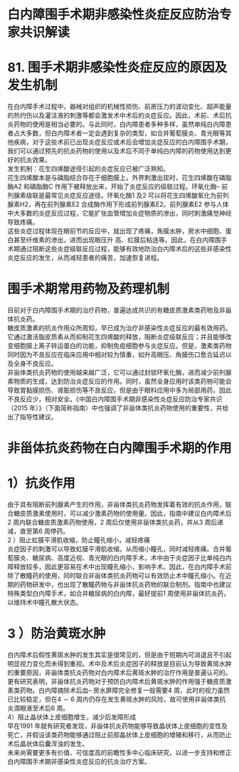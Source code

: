 # 白内障围手术期非感染性炎症反应防治专家共识解读  
# 81. 围手术期非感染性炎症反应的原因及发生机制  
在白内障手术过程中，器械对组织的机械性损伤、前房压力的波动变化、超声能量的热灼伤以及灌注液的刺激等都会激发术中术后的炎症反应。因此，术前、术后抗炎药物的使用是相当必要的。与此同时，白内障患者多种多样，虽然单纯白内障患者占大多数，但白内障术者一定会遇到复杂的类型，如合并葡萄膜炎、青光眼等其他疾病，对于这些术前已出现炎症反应或术后会增加炎症反应的白内障围手术期，我们可以通过预先的抗炎药物的使用以及术后不同于单纯白内障的药物使用达到更好的抗炎效果。  
发生机制：花生四烯酸途径引起的炎症反应已被广泛熟知。  
花生四烯酸本是与磷脂结合存在于细胞膜上，外界刺激出现时，花生四烯酸在磷脂酶A2 和磷脂酶C 作用下被释放出来，开始了炎症反应的级联过程。环氧化酶– 前列腺素级联是最常见炎症反应途径。环氧化酶1 及2 可以将花生四烯酸氧化为前列腺素H2，再在前列腺素E2 合成酶作用下形成前列腺素E2。前列腺素E2 参与人体中大多数的炎症反应过程，它能扩张血管增加炎症物质的渗出，同时刺激痛觉神经导致疼痛。  
这些炎症过程体现在眼前节的反应中，就出现了疼痛，角膜水肿，房水中细胞、蛋白甚至纤维素的渗出，进而出现眼压升 高、虹膜后粘连等。因此，在白内障围手术期通过阻断这些炎症级联反应过程，能够有效地防治白内障术后的这些非感染性炎症反应的发生，从而减轻患者的痛苦，加速恢复进程。  
#  围手术期常用药物及药理机制  
目前对于白内障围手术期的治疗药物，普遍达成共识的有糖皮质激素类药物及非甾体抗炎药。  
糖皮质激素的抗炎作用众所周知，早已成为治疗非感染性炎症反应的最有效用药。它通过激活脂皮质素从而抑制花生四烯酸的释放，阻断炎症级联反应；并且能够改变细胞膜上离子转运蛋白的功能，抑制免疫细胞参与炎症反应。但是，激素类药物同时因为不良反应在临床应用中相对较为慎重，如升高眼压、角膜伤口愈合延迟以及全身不良反应。  
非甾体类抗炎药物的使用越来越广泛，它可以通过封锁环氧化酶，进而减少前列腺素物质的生成，达到防治炎症反应的作用。同时，虽然全身应用时该类药物可能会导致胃黏膜损伤、肾脏损伤等不良反应，但是由于眼科应用中多为局部用药，因此不良反应少，相对安全。《中国白内障围手术期非感染性炎症反应防治专家共识（2015 年）》（下面简称指南）中也强调了非甾体类抗炎药物使用的重要性，并给出了指导性建议。  
#  非甾体抗炎药物在白内障围手术期的作用  
# 1）抗炎作用  
由于具有阻断前列腺素产生的作用，非甾体类抗炎药物发挥着有效的抗炎作用，联合糖皮质激素使用时，可以减少激素药物的使用量。因此，指南中建议白内障术后2 周内联合糖皮质激素药物使用，2 周后仅使用非甾体类抗炎药，并从3 周后递减，直至第6 周停药。  
2 ）阻止虹膜平滑肌收缩，防止瞳孔缩小，减轻疼痛  
炎症因子的刺激可以导致虹膜平滑肌收缩，从而缩小瞳孔，同时减轻疼痛。合并葡萄膜炎、糖尿病、高度近视、青光眼的白内障手术，术中由于炎症因子比单纯白内障释放较多，因此更容易在术中出现瞳孔缩小，影响手术。因此，在白内障手术前除了散瞳药的使用，同时联合非甾体类抗炎药物可以有效防止术中瞳孔缩小。在近期的药物研发中，也出现了散瞳药物与非甾体抗炎药物的联合制剂。指南中也建议特殊类型白内障手术，如合并糖尿病的白内障，最好提前1 周使用非甾体抗炎药，以维持术中瞳孔散大状态。  
# 3 ）防治黄斑水肿  
白内障术后假性黄斑水肿的发生其实是很常见的，但是由于短期内可消退且不引起明显视力变化而未得到重视。术中及术后炎症因子的释放是目前认为导致黄斑水肿的重要原因，非甾体类抗炎药物对白内障术后黄斑水肿的治疗作用是普遍认可的。更有研究表明，非甾体抗炎药物对于预防白内障术后黄斑水肿的作用强于糖皮质激素类药物。白内障摘除术后血– 房水屏障完全修复一般需要4 周，此时的视力虽然已比较稳定，但在$4\sim6$ 周内仍存在发生黄斑水肿的风险，故可使用非甾体类抗炎滴眼液至术后6 周。  
4）阻止晶状体上皮细胞增生，减少后发障形成  
早在1991 年就有研究者发现，非甾体抗炎药物能够导致晶状体上皮细胞的变性及死亡，并假设该类药物能够通过阻止前部晶状体上皮细胞的增殖和移行，从而防止术后晶状体后囊浑浊的发生。  
未来尚需要更多有价值、可信度高的前瞻性多中心临床研究，以进一步支持和修正白内障围手术期非感染性炎症反应的抗炎治疗方案。  
